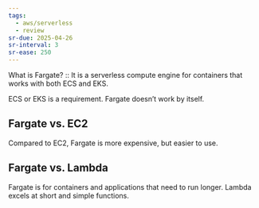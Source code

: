 ```yaml
---
tags:
  - aws/serverless
  - review
sr-due: 2025-04-26
sr-interval: 3
sr-ease: 250
---
```

What is Fargate? :: It is a serverless compute engine for containers that works with both ECS and EKS.

ECS or EKS is a requirement. Fargate doesn’t work by itself.

## Fargate vs. EC2
Compared to EC2, Fargate is more expensive, but easier to use.

## Fargate vs. Lambda 
Fargate is for containers and applications that need to run longer. 
Lambda excels at short and simple functions. 